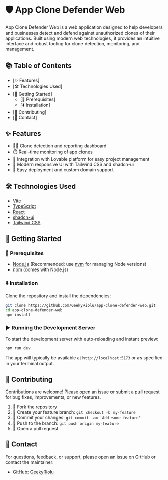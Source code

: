 # 🛡️ App Clone Defender Web

App Clone Defender Web is a web application designed to help developers and businesses detect and defend against unauthorized clones of their applications. Built using modern web technologies, it provides an intuitive interface and robust tooling for clone detection, monitoring, and management.

## 📚 Table of Contents

- [✨ Features]
- [🛠️ Technologies Used]
- [🚦 Getting Started]
  - [🔧 Prerequisites]
  - [⬇️ Installation]
- [🤝 Contributing]
- [💬 Contact]

## ✨ Features

- 🕵️‍♂️ Clone detection and reporting dashboard  
- ⏱️ Real-time monitoring of app clones  
- 🔗 Integration with Lovable platform for easy project management  
- 🎨 Modern responsive UI with Tailwind CSS and shadcn-ui  
- 🚀 Easy deployment and custom domain support  

## 🛠️ Technologies Used

- [Vite](https://vitejs.dev/)
- [TypeScript](https://www.typescriptlang.org/)
- [React](https://react.dev/)
- [shadcn-ui](https://ui.shadcn.com/)
- [Tailwind CSS](https://tailwindcss.com/)

## 🚦 Getting Started

### 🔧 Prerequisites

- [Node.js](https://nodejs.org/) (Recommended: use [nvm](https://github.com/nvm-sh/nvm#installing-and-updating) for managing Node versions)
- [npm](https://www.npmjs.com/) (comes with Node.js)

### ⬇️ Installation

Clone the repository and install the dependencies:

```sh
git clone https://github.com/GeekyRiolu/app-clone-defender-web.git
cd app-clone-defender-web
npm install
```

### ▶️ Running the Development Server

To start the development server with auto-reloading and instant preview:

```sh
npm run dev
```

The app will typically be available at `http://localhost:5173` or as specified in your terminal output.

## 🤝 Contributing

Contributions are welcome! Please open an issue or submit a pull request for bug fixes, improvements, or new features.

1. 🍴 Fork the repository  
2. 🌱 Create your feature branch: `git checkout -b my-feature`  
3. 💾 Commit your changes: `git commit -am 'Add some feature'`  
4. 🚚 Push to the branch: `git push origin my-feature`  
5. 📝 Open a pull request  

## 💬 Contact

For questions, feedback, or support, please open an issue on GitHub or contact the maintainer:

- GitHub: [GeekyRiolu](https://github.com/GeekyRiolu)

